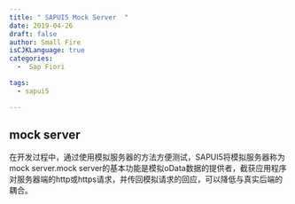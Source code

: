 ```yaml
---
title: " SAPUI5 Mock Server  "
date: 2019-04-26
draft: false
author: Small Fire
isCJKLanguage: true
categories: 
  -  Sap Fiori

tags: 
  - sapui5

---
```


## mock server

​	在开发过程中，通过使用模拟服务器的方法方便测试，SAPUI5将模拟服务器称为mock server.mock server的基本功能是模拟oData数据的提供者，截获应用程序对服务器端的http或https请求，并传回模拟请求的回应，可以降低与真实后端的耦合。